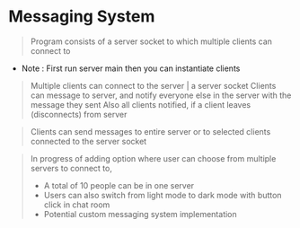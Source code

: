 # Messaging System

> Program consists of a server socket to which multiple clients can connect to

- Note : First run server main then you can instantiate clients

> Multiple clients can connect to the server | a server socket
> Clients can message to server, and notify everyone else in the server with the message they sent
> Also all clients notified, if a client leaves (disconnects) from server

> Clients can send messages to entire server or to selected clients connected to the server socket

> In progress of adding option where user can choose from multiple servers to connect to, 
>* A total of 10 people can be in one server
>* Users can also switch from light mode to dark mode with button click in chat room
>* Potential custom messaging system implementation